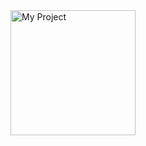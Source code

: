 <img src="[https://example.com/image%20(36).png](https://media.discordapp.net/attachments/1009190351640219701/1301424301798588497/RedAbyss.png?ex=67246d54&is=67231bd4&hm=9cb074642cf91ccaafda490295f9a57e7fa54ffca7a80e4c768f71cd26182590&=&format=webp&quality=lossless&width=1440&height=410)" width="200" alt="My Project">

